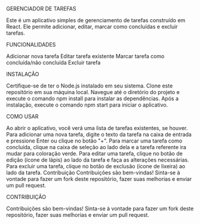 GERENCIADOR DE TAREFAS

Este é um aplicativo simples de gerenciamento de tarefas construído em React. Ele permite adicionar, editar, marcar como concluídas e excluir tarefas.

FUNCIONALIDADES

Adicionar nova tarefa
Editar tarefa existente
Marcar tarefa como concluída/não concluída
Excluir tarefa

INSTALAÇÃO

Certifique-se de ter o Node.js instalado em seu sistema.
Clone este repositório em sua máquina local.
Navegue até o diretório do projeto e execute o comando npm install para instalar as dependências.
Após a instalação, execute o comando npm start para iniciar o aplicativo.

COMO USAR

Ao abrir o aplicativo, você verá uma lista de tarefas existentes, se houver.
Para adicionar uma nova tarefa, digite o texto da tarefa na caixa de entrada e pressione Enter ou clique no botão "+".
Para marcar uma tarefa como concluída, clique na caixa de seleção ao lado dela e a tarefa referente ira mudar para coloração verde. 
Para editar uma tarefa, clique no botão de edição (ícone de lápis) ao lado da tarefa e faça as alterações necessárias.
Para excluir uma tarefa, clique no botão de exclusão (ícone de lixeira) ao lado da tarefa.
Contribuição
Contribuições são bem-vindas! Sinta-se à vontade para fazer um fork deste repositório, fazer suas melhorias e enviar um pull request.

CONTRIBUIÇÃO 

Contribuições são bem-vindas! Sinta-se à vontade para fazer um fork deste repositório, fazer suas melhorias e enviar um pull request.